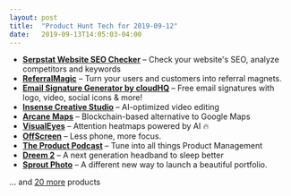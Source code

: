```yaml
---
layout: post
title:  "Product Hunt Tech for 2019-09-12"
date:   2019-09-13T14:05:03-04:00
---
```


* **[Serpstat Website SEO Checker](https://www.producthunt.com/posts/serpstat-website-seo-checker?utm_campaign=producthunt-api&utm_medium=api&utm_source=Application%3A+Daily+Digest+RSS+%28ID%3A+3202%29)** – Check your website's SEO, analyze competitors and keywords
* **[ReferralMagic](https://www.producthunt.com/posts/referralmagic-2bec1005-cd0f-4ad2-97c2-a1fa3866a480?utm_campaign=producthunt-api&utm_medium=api&utm_source=Application%3A+Daily+Digest+RSS+%28ID%3A+3202%29)** – Turn your users and customers into referral magnets.
* **[Email Signature Generator by cloudHQ](https://www.producthunt.com/posts/email-signature-generator-by-cloudhq?utm_campaign=producthunt-api&utm_medium=api&utm_source=Application%3A+Daily+Digest+RSS+%28ID%3A+3202%29)** – Free email signatures with logo, video, social icons & more!
* **[Insense Creative Studio](https://www.producthunt.com/posts/insense-creative-studio?utm_campaign=producthunt-api&utm_medium=api&utm_source=Application%3A+Daily+Digest+RSS+%28ID%3A+3202%29)** – AI-optimized video editing
* **[Arcane Maps](https://www.producthunt.com/posts/arcane-maps?utm_campaign=producthunt-api&utm_medium=api&utm_source=Application%3A+Daily+Digest+RSS+%28ID%3A+3202%29)** – Blockchain-based alternative to Google Maps
* **[VisualEyes](https://www.producthunt.com/posts/visualeyes-2?utm_campaign=producthunt-api&utm_medium=api&utm_source=Application%3A+Daily+Digest+RSS+%28ID%3A+3202%29)** – Attention heatmaps powered by AI 🔥
* **[OffScreen](https://www.producthunt.com/posts/offscreen-2?utm_campaign=producthunt-api&utm_medium=api&utm_source=Application%3A+Daily+Digest+RSS+%28ID%3A+3202%29)** – Less phone, more focus.
* **[The Product Podcast](https://www.producthunt.com/posts/the-product-podcast-2?utm_campaign=producthunt-api&utm_medium=api&utm_source=Application%3A+Daily+Digest+RSS+%28ID%3A+3202%29)** – Tune into all things Product Management
* **[Dreem 2](https://www.producthunt.com/posts/dreem-2-2?utm_campaign=producthunt-api&utm_medium=api&utm_source=Application%3A+Daily+Digest+RSS+%28ID%3A+3202%29)** – A next generation headband to sleep better
* **[Sprout Photo](https://www.producthunt.com/posts/sprout-photo?utm_campaign=producthunt-api&utm_medium=api&utm_source=Application%3A+Daily+Digest+RSS+%28ID%3A+3202%29)** – A different new way to launch a beautiful portfolio.

… and [20 more](https://www.producthunt.com/tech) products